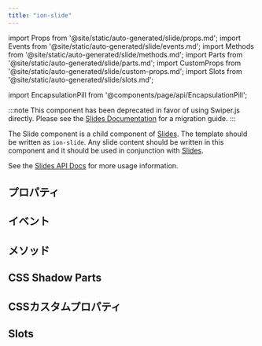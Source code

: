 ```yaml
---
title: "ion-slide"
---
```


import Props from '@site/static/auto-generated/slide/props.md';
import Events from '@site/static/auto-generated/slide/events.md';
import Methods from '@site/static/auto-generated/slide/methods.md';
import Parts from '@site/static/auto-generated/slide/parts.md';
import CustomProps from '@site/static/auto-generated/slide/custom-props.md';
import Slots from '@site/static/auto-generated/slide/slots.md';

<head>
  <title>ion-slide | Slide API Component for Ionic Framework Apps</title>
  <meta name="description" content="Slide is a child API component of Slides—written as ion-slide. Any slide content should be written in this component and used in conjunction with Slides." />
</head>

import EncapsulationPill from '@components/page/api/EncapsulationPill';

:::note
This component has been deprecated in favor of using Swiper.js directly. Please see the [Slides Documentation](./slides#migration) for a migration guide.
:::


The Slide component is a child component of [Slides](./slides). The template
should be written as `ion-slide`. Any slide content should be written
in this component and it should be used in conjunction with [Slides](./slides).

See the [Slides API Docs](./slides) for more usage information.




## プロパティ
<Props />

## イベント
<Events />

## メソッド
<Methods />

## CSS Shadow Parts
<Parts />

## CSSカスタムプロパティ
<CustomProps />

## Slots
<Slots />